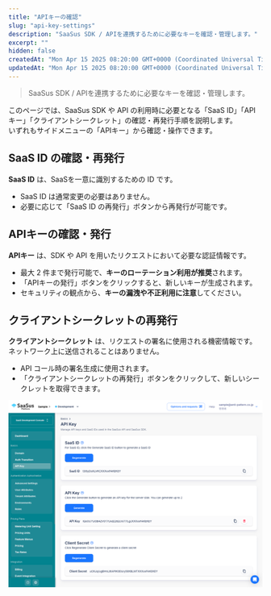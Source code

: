 ```yaml
---
title: "APIキーの確認"
slug: "api-key-settings"
description: "SaaSus SDK / APIを連携するために必要なキーを確認・管理します。"
excerpt: ""
hidden: false
createdAt: "Mon Apr 15 2025 08:20:00 GMT+0000 (Coordinated Universal Time)"
updatedAt: "Mon Apr 15 2025 08:20:00 GMT+0000 (Coordinated Universal Time)"
---
```


> SaaSus SDK / APIを連携するために必要なキーを確認・管理します。

このページでは、SaaSus SDK や API の利用時に必要となる「SaaS ID」「APIキー」「クライアントシークレット」の確認・再発行手順を説明します。  
いずれもサイドメニューの「APIキー」から確認・操作できます。

## SaaS ID の確認・再発行

**SaaS ID** は、SaaSを一意に識別するための ID です。

- SaaS ID は通常変更の必要はありません。
- 必要に応じて「SaaS ID の再発行」ボタンから再発行が可能です。

## APIキーの確認・発行

**APIキー** は、SDK や API を用いたリクエストにおいて必要な認証情報です。

- 最大 2 件まで発行可能で、**キーのローテーション利用が推奨**されます。
- 「APIキーの発行」ボタンをクリックすると、新しいキーが生成されます。
- セキュリティの観点から、**キーの漏洩や不正利用に注意**してください。

## クライアントシークレットの再発行

**クライアントシークレット** は、リクエストの署名に使用される機密情報です。ネットワーク上に送信されることはありません。

- API コール時の署名生成に使用されます。
- 「クライアントシークレットの再発行」ボタンをクリックして、新しいシークレットを取得できます。


![APIキー画面](/ja/img/part-4/application-settings/api-key-settings/api-key.png)

